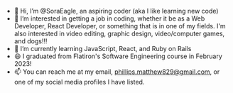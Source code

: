 - 👋 Hi, I’m @SoraEagle, an aspiring coder (aka I like learning new code)
- 👀 I’m interested in getting a job in coding, whether it be as a Web Developer, React Developer, or something that is in one of my fields.
      I'm also interested in video editing, graphic design, video/computer games, and dogs!!!
- 🌱 I’m currently learning JavaScript, React, and Ruby on Rails
- 😄 I graduated from Flatiron's Software Engineering course in February 2023!
- 📫 You can reach me at my email, phillips.matthew829@gmail.com, or one of my social media profiles I have listed.

<!---
SoraEagle/SoraEagle is a ✨ special ✨ repository because its `README.md` (this file) appears on your GitHub profile.
You can click the Preview link to take a look at your changes.
--->
